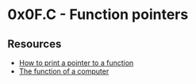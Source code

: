 # 0x0F.C - Function pointers


## Resources
- [How to print a pointer to a function](https://stackoverflow.com/a/2741896/8807434)
- [The function of a computer](http://bitsavers.trailing-edge.com/components/intel/MCS40/MCS-40_Users_Manual_Nov74.pdf)
